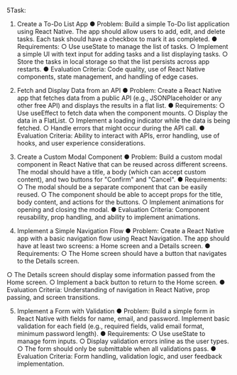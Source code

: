 5Task: 

1. Create a To-Do List App
● Problem: Build a simple To-Do list application using React Native. The app should
allow users to add, edit, and delete tasks. Each task should have a checkbox to mark
it as completed.
● Requirements:
○ Use useState to manage the list of tasks.
○ Implement a simple UI with text input for adding tasks and a list displaying
tasks.
○ Store the tasks in local storage so that the list persists across app restarts.
● Evaluation Criteria: Code quality, use of React Native components, state
management, and handling of edge cases.
2. Fetch and Display Data from an API
● Problem: Create a React Native app that fetches data from a public API (e.g.,
JSONPlaceholder or any other free API) and displays the results in a flat list.
● Requirements:
○ Use useEffect to fetch data when the component mounts.
○ Display the data in a FlatList.
○ Implement a loading indicator while the data is being fetched.
○ Handle errors that might occur during the API call.
● Evaluation Criteria: Ability to interact with APIs, error handling, use of hooks, and
user experience considerations.


3. Create a Custom Modal Component
● Problem: Build a custom modal component in React Native that can be reused
across different screens. The modal should have a title, a body (which can accept
custom content), and two buttons for "Confirm" and "Cancel".
● Requirements:
○ The modal should be a separate component that can be easily reused.
○ The component should be able to accept props for the title, body content, and
actions for the buttons.
○ Implement animations for opening and closing the modal.
● Evaluation Criteria: Component reusability, prop handling, and ability to implement
animations.

4. Implement a Simple Navigation Flow
● Problem: Create a React Native app with a basic navigation flow using React
Navigation. The app should have at least two screens: a Home screen and a
Details screen.
● Requirements:
○ The Home screen should have a button that navigates to the Details screen.

○ The Details screen should display some information passed from the Home
screen.
○ Implement a back button to return to the Home screen.
● Evaluation Criteria: Understanding of navigation in React Native, prop passing, and
screen transitions.


5. Implement a Form with Validation
● Problem: Build a simple form in React Native with fields for name, email, and
password. Implement basic validation for each field (e.g., required fields, valid email
format, minimum password length).
● Requirements:
○ Use useState to manage form inputs.
○ Display validation errors inline as the user types.
○ The form should only be submittable when all validations pass.
● Evaluation Criteria: Form handling, validation logic, and user feedback
implementation.
 